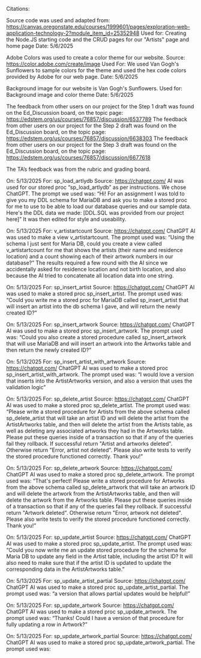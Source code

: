 Citations:

Source code was used and adapted from: https://canvas.oregonstate.edu/courses/1999601/pages/exploration-web-application-technology-2?module_item_id=25352948
Used for: Creating the Node.JS starting code and the CRUD pages for our "Artists" page and home page
Date: 5/6/2025

Adobe Colors was used to create a color theme for our website. Source: https://color.adobe.com/create/image
Used For: We used Van Gogh's Sunflowers to sample colors for the theme and used the hex code colors provided by Adobe for our web page.
Date: 5/6/2025

Background image for our website is Van Gogh's Sunflowers.
Used for: Background image and color theme
Date: 5/6/2025

The feedback from other users on our project for the Step 1 draft was found on the Ed_Discussion board, on the topic page: https://edstem.org/us/courses/76857/discussion/6537789
The feedback from other users on our project for the Step 2 draft was found on the Ed_Discussion board, on the topic page: 
https://edstem.org/us/courses/76857/discussion/6638303
The feedback from other users on our project for the Step 3 draft was found on the Ed_Discussion board, on the topic page: 
https://edstem.org/us/courses/76857/discussion/6677618

The TA’s feedback was from the rubric and grading board.

On: 5/13/2025
For: sp_load_artlydb
Source: https://chatgpt.com/
AI was used for our stored proc “sp_load_artlydb” as per instructions. We chose ChatGPT.
The prompt we used was: 
“Hi! For an assignment I was told to give you my DDL schema for MariaDB and ask you to make a stored proc for me to use to be able to load our database queries and our sample data. 
Here's the DDL data we made:
[DDL.SQL was provided from our project here]”
It was then edited for style and useability.

On: 5/13/2025
For: v_artistartcount
Source: https://chatgpt.com/
ChatGPT AI was used to make a view v_artistartcount.
The prompt used was: 
“Using the schema I just sent for Maria DB, could you create a view called v_artistartcount for me that shows the artists (their name and residence location) and a count showing each of their artwork numbers in our database?”
The results required a few round with the AI since we accidentally asked for residence location and not birth location, and also because the AI tried to concatenate all location data into one string.

On: 5/13/2025
For: sp_insert_artist 
Source: https://chatgpt.com/
ChatGPT AI was used to make a stored proc sp_insert_artist.
The prompt used was: 
“Could you write me a stored proc for MariaDB called sp_insert_artist that will insert an artist into the db schema I gave, and will return the newly created ID?”

On: 5/13/2025
For: sp_insert_artwork
Source: https://chatgpt.com/
ChatGPT AI was used to make a stored proc sp_insert_artwork.
The prompt used was: 
“Could you also create a stored procedure called sp_insert_artwork that will use MariaDB and will insert an artwork into the Artworks table and then return the newly created ID?”

On: 5/13/2025
For: sp_insert_artist_with_artwork
Source: https://chatgpt.com/
ChatGPT AI was used to make a stored proc sp_insert_artist_with_artwork.
The prompt used was: 
“I would love a version that inserts into the ArtistArtworks version, and also a version that uses the validation logic”

On: 5/13/2025
For: sp_delete_artist
Source: https://chatgpt.com/
ChatGPT AI was used to make a stored proc sp_delete_artist.
The prompt used was: 
“Please write a stored procedure for Artists from the above schema called sp_delete_artist that will take an artist ID and will delete the artist from the ArtistArtworks table, and then will delete the artist from the Artists table, as well as deleting any associated artworks they had in the Artworks table. Please put these queries inside of a transaction so that if any of the queries fail they rollback.
If successful return "Artist and artworks deleted". Otherwise return "Error, artist not deleted". Please also write tests to verify the stored procedure functioned correctly. Thank you!”

On: 5/13/2025
For: sp_delete_artwork
Source: https://chatgpt.com/
ChatGPT AI was used to make a stored proc sp_delete_artwork.
The prompt used was: 
“That's perfect! Please write a stored procedure for Artworks from the above schema called sp_delete_artwork that will take an artwork ID and will delete the artwork from the ArtistArtworks table, and then will delete the artwork from the Artworks table. Please put these queries inside of a transaction so that if any of the queries fail they rollback.
If successful return "Artwork deleted". Otherwise return "Error, artwork not deleted". Please also write tests to verify the stored procedure functioned correctly. Thank you!”

On: 5/13/2025
For: sp_update_artist
Source: https://chatgpt.com/
ChatGPT AI was used to make a stored proc sp_update_artist.
The prompt used was: 
“Could you now write me an update stored procedure for the schema for Maria DB to update any field in the Artist table, including the artist ID? It will also need to make sure that if the artist ID is updated to update the corresponding data in the ArtistArtworks table.”

On: 5/13/2025
For: sp_update_artist_partial
Source: https://chatgpt.com/
ChatGPT AI was used to make a stored proc sp_update_artist_partial.
The prompt used was: 
“a version that allows partial updates would be helpful!”

On: 5/13/2025
For: sp_update_artwork
Source: https://chatgpt.com/
ChatGPT AI was used to make a stored proc sp_update_artwork.
The prompt used was: 
“Thanks! Could I have a version of that procedure for fully updating a row in Artwork?”

On: 5/13/2025
For: sp_update_artwork_partial
Source: https://chatgpt.com/
ChatGPT AI was used to make a stored proc sp_update_artwork_partial.
The prompt used was: 
